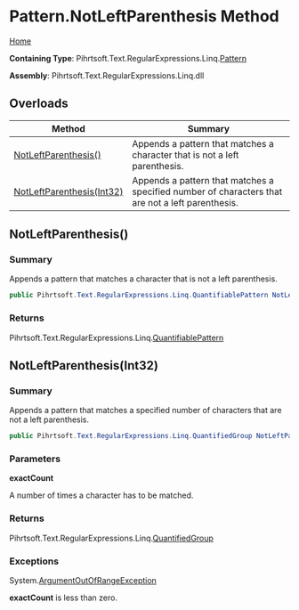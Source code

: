 # Pattern\.NotLeftParenthesis Method

[Home](../../../../../../README.md)

**Containing Type**: Pihrtsoft\.Text\.RegularExpressions\.Linq\.[Pattern](../README.md)

**Assembly**: Pihrtsoft\.Text\.RegularExpressions\.Linq\.dll

## Overloads

| Method | Summary |
| ------ | ------- |
| [NotLeftParenthesis()](#Pihrtsoft_Text_RegularExpressions_Linq_Pattern_NotLeftParenthesis) | Appends a pattern that matches a character that is not a left parenthesis\. |
| [NotLeftParenthesis(Int32)](#Pihrtsoft_Text_RegularExpressions_Linq_Pattern_NotLeftParenthesis_System_Int32_) | Appends a pattern that matches a specified number of characters that are not a left parenthesis\. |

## NotLeftParenthesis\(\) <a name="Pihrtsoft_Text_RegularExpressions_Linq_Pattern_NotLeftParenthesis"></a>

### Summary

Appends a pattern that matches a character that is not a left parenthesis\.

```csharp
public Pihrtsoft.Text.RegularExpressions.Linq.QuantifiablePattern NotLeftParenthesis()
```

### Returns

Pihrtsoft\.Text\.RegularExpressions\.Linq\.[QuantifiablePattern](../../QuantifiablePattern/README.md)

## NotLeftParenthesis\(Int32\) <a name="Pihrtsoft_Text_RegularExpressions_Linq_Pattern_NotLeftParenthesis_System_Int32_"></a>

### Summary

Appends a pattern that matches a specified number of characters that are not a left parenthesis\.

```csharp
public Pihrtsoft.Text.RegularExpressions.Linq.QuantifiedGroup NotLeftParenthesis(int exactCount)
```

### Parameters

**exactCount**

A number of times a character has to be matched\.

### Returns

Pihrtsoft\.Text\.RegularExpressions\.Linq\.[QuantifiedGroup](../../QuantifiedGroup/README.md)

### Exceptions

System\.[ArgumentOutOfRangeException](https://docs.microsoft.com/en-us/dotnet/api/system.argumentoutofrangeexception)

**exactCount** is less than zero\.

